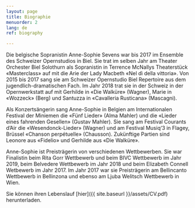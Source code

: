 ```yaml
---
layout: page
title: Biographie
menuorder: 2
lang: de
ref: biography

---
```

Die belgische Sopranistin Anne-Sophie Sevens war bis 2017 im Ensemble des Schweizer Opernstudios in Biel. Sie trat im selben Jahr am Theater Orchester Biel Solothurn als Sopranistin in Terrence McNallys Theaterstück «Masterclass» auf mit die Arie der Lady Macbeth «Nel dì della vittoria». Von 2015 bis 2017 sang sie am Schweizer Opernstudio Biel Repertoire aus dem jugendlich-dramatischen Fach. Im Jahr 2018 trat sie in der Schweiz in der Opernwerkstatt auf mit Gerhilde in «Die Walküre» (Wagner), Marie in «Wozzeck» (Berg) und Santuzza in «Cavalleria Rusticana» (Mascagni). 

Als Konzertsängerin sang Anne-Sophie in Belgien am Internationalen Festival der Miniemen die «Fünf Lieder» (Alma Mahler) und die «Lieder eines fahrenden Gesellen» (Gustav Mahler). Sie sang am Festival Courants d’Air die «Wesendonck-Lieder» (Wagner) und am Festival Musiq‘3 in Flagey, Brüssel «Chanson perpétuelle» (Chausson). Zukünftige Partien sind Leonore aus «Fidelio» und Gerhilde aus «Die Walküre».

Anne-Sophie ist Preisträgerin von verschiedenen Wettbewerben. Sie war Finalistin beim Rita Gorr Wettbewerb und beim BIVC Wettbewerb im Jahr 2019, beim Belvedere Wettbewerb im Jahr 2018 und beim Elizabeth Connell Wetbewerb im Jahr 2017. Im Jahr 2017 war sie Preisträgerin am Bellincanto Wettbewerb in Bellinzona und ebenso am Ljuba Welitsch Wettbewerb in Wien.

Sie können ihren Lebenslauf [hier]({{ site.baseurl }}/assets/CV.pdf) herunterladen.



